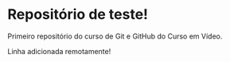 # Repositório de teste!
Primeiro repositório do curso de Git e GitHub do Curso em Vídeo.

Linha adicionada remotamente!
